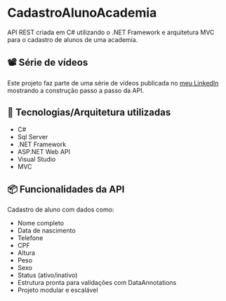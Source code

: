 # CadastroAlunoAcademia

API REST criada em C# utilizando o .NET Framework e arquitetura MVC para o cadastro de alunos de uma academia.

## 📽️ Série de vídeos

Este projeto faz parte de uma série de vídeos publicada no [meu LinkedIn](https://www.linkedin.com/in/emersondantas97/) mostrando a construção passo a passo da API.

## 🚀 Tecnologias/Arquitetura utilizadas

- C#
- Sql Server
- .NET Framework
- ASP.NET Web API
- Visual Studio
- MVC

## 📦 Funcionalidades da API

Cadastro de aluno com dados como:
- Nome completo
- Data de nascimento
- Telefone
- CPF
- Altura
- Peso
- Sexo
- Status (ativo/inativo)
- Estrutura pronta para validações com DataAnnotations
- Projeto modular e escalável
